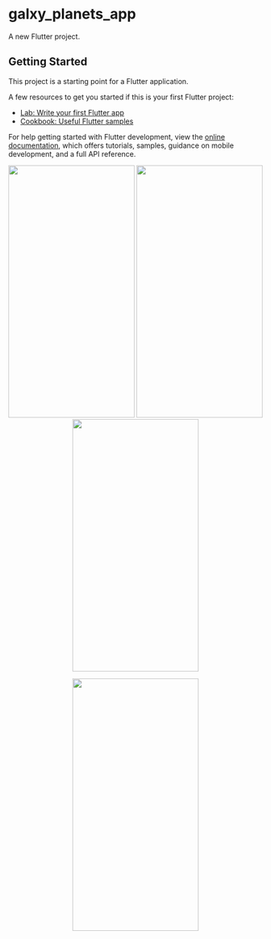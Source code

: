 # galxy_planets_app

A new Flutter project.

## Getting Started

This project is a starting point for a Flutter application.

A few resources to get you started if this is your first Flutter project:

- [Lab: Write your first Flutter app](https://docs.flutter.dev/get-started/codelab)
- [Cookbook: Useful Flutter samples](https://docs.flutter.dev/cookbook)

For help getting started with Flutter development, view the
[online documentation](https://docs.flutter.dev/), which offers tutorials,
samples, guidance on mobile development, and a full API reference.

<p align=center>
<img src="https://user-images.githubusercontent.com/111503264/194757636-b409bef7-503e-4954-b0ce-36526881f2a6.png"
height=500
width=250>
<img src="https://user-images.githubusercontent.com/111503264/194757647-42a27462-3ab1-4fb2-be84-71e8877c354b.png"
height=500
width=250>
<img src="https://user-images.githubusercontent.com/111503264/194757669-f637a1f6-c492-4d88-ada4-d3ef033b610e.png"
height=500
width=250>
<p>










<p align=center>

<img src="https://user-images.githubusercontent.com/111503264/194757827-84a3884f-01dc-4f52-b74b-d6282be97365.gif" height=500 width=250> 
</p>

